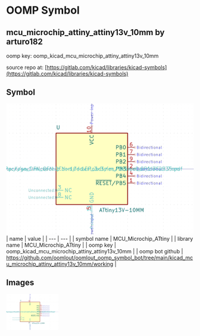 # OOMP Symbol  
## mcu_microchip_attiny_attiny13v_10mm  by arturo182  
  
oomp key: oomp_kicad_mcu_microchip_attiny_attiny13v_10mm  
  
source repo at: [https://gitlab.com/kicad/libraries/kicad-symbols](https://gitlab.com/kicad/libraries/kicad-symbols)  
## Symbol  
  
[![working.png](working_600.png)](working.png)  
| name | value | 
| --- | --- | 
| symbol name | MCU_Microchip_ATtiny | 
| library name | MCU_Microchip_ATtiny | 
| oomp key | oomp_kicad_mcu_microchip_attiny_attiny13v_10mm | 
| oomp bot github | https://github.com/oomlout/oomlout_oomp_symbol_bot/tree/main/kicad_mcu_microchip_attiny_attiny13v_10mm/working | 
## Images  
  
[![working.png](working_140.png)](working.png)  
